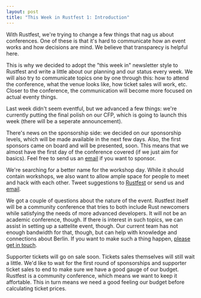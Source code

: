 ```yaml
---
layout: post
title: "This Week in Rustfest 1: Introduction"
---
```


With Rustfest, we're trying to change a few things that nag us about conferences. One of these is that it's hard to communicate how an event works and how decisions are mind. We believe that transparecy is helpful here.

This is why we decided to adopt the "this week in" newsletter style to Rustfest and write a little about our planning and our status every week. We will also try to communicate topics one by one through this: how to attend the conference, what the venue looks like, how ticket sales will work, etc. Closer to the conference, the communication will become more focused on actual eventy things.

Last week didn't seem eventful, but we advanced a few things: we're currently putting the final polish on our CFP, which is going to launch this week (there will be a seperate announcement).

There's news on the sponsorship side: we decided on our sponsorship levels, which will be made available in the next few days. Also, the first sponsors came on board and will be presented, soon. This means that we almost have the first day of the conference covered (if we just aim for basics). Feel free to send us an [email](mailto:sponsor@rustfest.eu) if you want to sponsor.

We're searching for a better name for the workshop day. While it should contain workshops, we also want to allow ample space for people to meet and hack with each other. Tweet suggestions to [Rustfest](https://twitter.com/rustfest) or send us and [email](mailto:team@rustfest.eu).

We got a couple of questions about the nature of the event. Rustfest itself will be a community conference that tries to both include Rust newcomers while satisfying the needs of more advanced developers. It will not be an academic conference, though. If there is interest in such topics, we can assist in setting up a sattelite event, though. Our current team has not enough bandwidth for that, though, but can help with knowledge and connections about Berlin. If you want to make such a thing happen, [please get in touch](mailto:team@rustfest.eu).

Supporter tickets will go on sale soon. Tickets sales themselves will still wait a little. We'd like to wait for the first round of sponsorships and supporter ticket sales to end to make sure we have a good gauge of our budget. Rustfest is a community conference, which means we want to keep it affortable. This in turn means we need a good feeling our budget before calculating ticket prices.